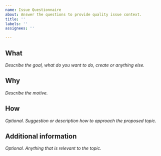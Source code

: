 ```yaml
---
name: Issue Questionnaire
about: Answer the questions to provide quality issue context.
title: ''
labels: ''
assignees: ''

---
```


## What

_Describe the goal, what do you want to do, create or anything else._

## Why

_Describe the motive._

## How

_Optional. Suggestion or description how to approach the proposed topic._

## Additional information

_Optional. Anything that is relevant to the topic._
